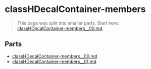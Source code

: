 # classHDecalContainer-members

> This page was split into smaller parts. Start here: [classHDecalContainer-members__00.md](classHDecalContainer-members__00.md).

## Parts

- [classHDecalContainer-members__00.md](classHDecalContainer-members__00.md)
- [classHDecalContainer-members__01.md](classHDecalContainer-members__01.md)
